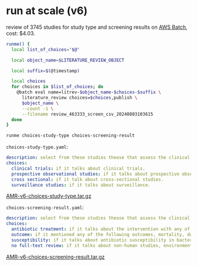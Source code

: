 # run at scale (v6)

review of 3745 studies for study type and screening results on [AWS Batch](https://aws.amazon.com/batch/), cost: $4.03.

```bash
runme() {
  local list_of_choices="$@"

  local object_name=$LITERATURE_REVIEW_OBJECT

  local suffix=$(@timestamp)

  local choices
  for choices in $list_of_choices; do
    @batch eval name=litrev-$object_name-$choices-$suffix \
      literature_review choices=$choices,publish \
      $object_name \
	  --count -1 \
      --filename review_463333_screen_csv_20240803103615
  done
}

runme choices-study-type choices-screening-result
```

`choices-study-type.yaml`:

```yaml
description: select from these studies theose that assess the clinical efficacy of cholera treatments and/or examine the antibiotic resistance in Vibrio cholerae strains in clinical samples
choices:
  clinical trials: if it talks about clinical trials.
  prospective observational studies: if it talks about prospective observational studies with comparators like Standard care, placebo, or other antibiotics.
  cross sectional: if it talk about cross-sectional studies.
  surveillance studies: if it talks about surveillance.
```

[AMR-v6-choices-study-type.tar.gz](https://kamangir-public.s3.ca-central-1.amazonaws.com/AMR-v6-choices-study-type.tar.gz)

`choices-screening-result.yaml`:

```yaml
description: select from these studies theose that assess the clinical efficacy of cholera treatments and/or examine the antibiotic resistance in Vibrio cholerae strains in clinical samples
choices:
  antibiotic treatment: if it talks about the intervention with any of these antibiotic treatments, tetracycline* or doxycycline* or azithromycin or erythromycin or clarithromycin, roxithromycin or ciprofloxacin or nalidixic acid or chloramphenicol or furazolidone or norfloxacin or cotrimoxazole or trimethoprim or sulfamethoxazole or sulphamethoxazole, assessing clinical efficacy (benefits) of different antimicrobial treatments.
  outcome: if it mentioned any of the following outcomes, mortality, duration of illness (diarrhea), total stool volume, total days of hospitalization, total amount of intravenous fluid needed, fecal excretion of the bacteria.
  susceptibility: if it talks about antibiotic susceptibility in bacterial culture, or less commonly genomic data, antibiotic* or antimicrob* or (antimicrobial resistance) or susceptible or susceptibility, antibiotic susceptibility testing and prevalence of antibiotic-resistant or resistance pattern in clinical samples.
  no full-text review: if it talks about non-human studies, environmental samples, water sources, traditional medicines, natural, leaf, leaves, peptides, or extracts.
```

[AMR-v6-choices-screening-result.tar.gz](https://kamangir-public.s3.ca-central-1.amazonaws.com/AMR-v6-choices-screening-result.tar.gz)